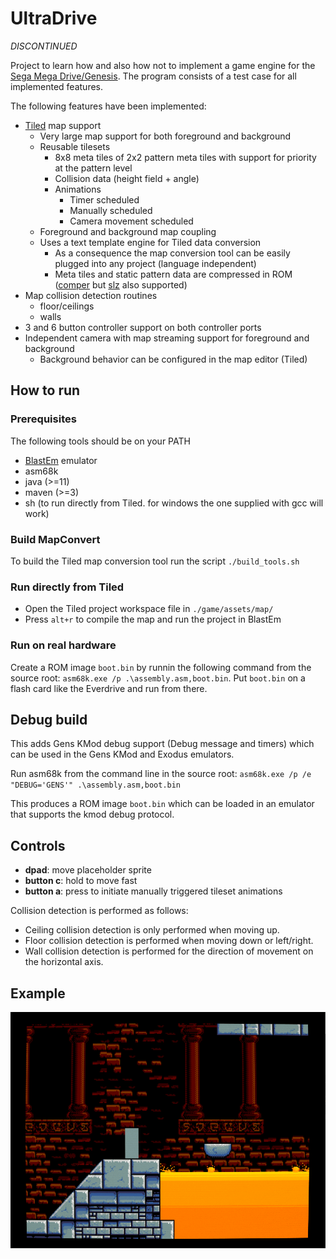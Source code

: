 # UltraDrive

_DISCONTINUED_

Project to learn how and also how not to implement a game engine for the [Sega Mega Drive/Genesis](https://en.wikipedia.org/wiki/Sega_Genesis).
The program consists of a test case for all implemented features.

The following features have been implemented:
- [Tiled](https://www.mapeditor.org/) map support
  - Very large map support for both foreground and background
  - Reusable tilesets
    - 8x8 meta tiles of 2x2 pattern meta tiles with support for priority at the pattern level
    - Collision data (height field + angle)
    - Animations
        - Timer scheduled
        - Manually scheduled
        - Camera movement scheduled
  - Foreground and background map coupling
  - Uses a text template engine for Tiled data conversion
      - As a consequence the map conversion tool can be easily plugged into any project (language independent)
      - Meta tiles and static pattern data are compressed in ROM ([comper](https://github.com/flamewing/mdcomp/blob/master/src/asm/Comper.asm) but [slz](https://plutiedev.com/format-slz) also supported)
- Map collision detection routines
  - floor/ceilings
  - walls
- 3 and 6 button controller support on both controller ports
- Independent camera with map streaming support for foreground and background
    - Background behavior can be configured in the map editor (Tiled)

## How to run
### Prerequisites
The following tools should be on your PATH
- [BlastEm](https://www.retrodev.com/blastem/) emulator
- asm68k
- java (>=11)
- maven (>=3)
- sh (to run directly from Tiled. for windows the one supplied with gcc will work)

### Build MapConvert
To build the Tiled map conversion tool run the script `./build_tools.sh`

### Run directly from Tiled
- Open the Tiled project workspace file in `./game/assets/map/`
- Press `alt+r` to compile the map and run the project in BlastEm

### Run on real hardware
Create a ROM image `boot.bin` by runnin the following command from the source root: `asm68k.exe /p .\assembly.asm,boot.bin`.
Put `boot.bin` on a flash card like the Everdrive and run from there.

## Debug build
This adds Gens KMod debug support (Debug message and timers) which can be used in the Gens KMod and Exodus emulators.

Run asm68k from the command line in the source root:
`asm68k.exe /p /e "DEBUG='GENS'" .\assembly.asm,boot.bin`

This produces a ROM image `boot.bin` which can be loaded in an emulator that supports the kmod debug protocol.

## Controls
- **dpad**: move placeholder sprite
- **button c**: hold to move fast
- **button a**: press to initiate manually triggered tileset animations

Collision detection is performed as follows:
- Ceiling collision detection is only performed when moving up.
- Floor collision detection is performed when moving down or left/right. 
- Wall collision detection is performed for the direction of movement on the horizontal axis.


## Example
![UltraDrive test map running in BlastEm](ultradrive.gif)
